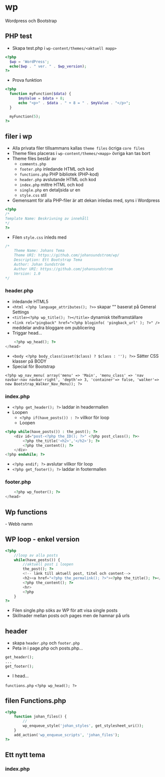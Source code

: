 # wp
Wordpress och Bootstrap

## PHP test
* Skapa test.php i ```wp-content/themes/<aktuell mapp>```
```php
<?php 
  $wp = 'WordPress';
  echo($wp . " ver. " . $wp_version);
?>
```
* Prova funktion
```php
<?php 
  function myFunction($data) {
      $myValue = $data + 8;
      echo "<p>" . $data . " + 8 = " . $myValue . "</p>";
  }

  myFunction(5);
?>
```

## filer i wp
* Alla privata filer tillsammans kallas ```theme files``` öcriga ```core files```
* Theme files placeras i ```wp-content/themes/<mapp>``` övriga kan tas bort
* Theme files består av
  * ```comments.php``` 
  * ```footer.php``` inledande HTML och kod
  * ```functions.php``` PHP bibliotek (PHP-kod)
  * ```header.php``` avslutande HTML och kod
  * ```index.php``` mittre HTML och kod
  * ```single.php``` en detaljsida ur en 
  * ```style.css``` stil
* Gemensamt för alla PHP-filer är att dekan inledas med, syns i Wordpress
```php
<?php
/*
Template Name: Beskrivning av innehåll
*/
?>
```
* Filen ```style.css``` inleds med 
```css
/*
    Theme Name: Johans Tema
    Theme URI: https://github.com/johansundstrom/wp/
    Description: Ett Bootstrap Tema
    Author: Johan Sundström
    Author URI: https://github.com/johansundstrom
    Version: 1.0
*/
```

### header.php
* inledande HTML5
* ```<html <?php language_attributes(); ?>>``` skapar "<html lang="sv-SE">" baserat på General Settings
* ```<title><?php wp_title(); ?></title>``` dynamisk titelframställare
* ```<link rel="pingback" href="<?php bloginfo( 'pingback_url' ); ?>" />``` meddelar andra bloggare om publicering 
* Triggar head... 
```php
    <?php wp_head(); ?>
</head>
```
* ```<body <?php body_class(isset($class) ? $class : ''); ?>>``` Sätter CSS klasser på BODY
* Special för Bootstrap
```
<?php wp_nav_menu( array('menu' => 'Main', 'menu_class' => 'nav navbar-nav navbar-right', 'depth'=> 3, 'container'=> false, 'walker'=> new Bootstrap_Walker_Nav_Menu)); ?>
```

### index.php
* ```<?php get_header(); ?>``` laddar in headermallen
* Loopen
  * ```<?php if(have_posts()) : ?>``` villkor för loop
  * Loopen
```php
<?php while(have_posts()) : the_post(); ?>
    <div id="post-<?php the_ID(); ?>" <?php post_class(); ?>>
        <?php the_title('<h2>','</h2>'); ?>
        <?php the_content(); ?>
    </div>
<?php endwhile; ?>
```
  * ```<?php endif; ?>``` avslutar villkor för loop
* ```<?php get_footer(); ?>``` laddar in footermallen

### footer.php
```php
    <?php wp_footer(); ?>
</head>
```

## Wp functions
<?php bloginfo('name'); ?> - Webb namn


## WP loop - enkel version

```php
<?php
    //loop av alla posts
    while(have_posts()) {
        //aktuell post i loopen
        the_post(); ?>
        <!-- länk till aktuell post, titel och content-->
        <h2><a href="<?php the_permalink(); ?>"><?php the_title(); ?></a></h2>
        <?php the_content(); ?>
        <hr>
        <?php
    }
?>
```
* Filen single.php söks av WP för att visa single posts
* Skillnader mellan posts och pages men de hamnar på urls

## header
* skapa ```header.php``` och ```footer.php```
* Peta in i page.php och posts.php...
```php
get_header();
...
get_footer();
``` 


* I head...

```functions.php```
```<?php wp_head(); ?>```


## filen Functions.php

```php
<?php 
    function johan_files() {
        //
        wp_enqueue_style('johan_styles', get_stylesheet_uri());
    }
    add_action('wp_enqueue_scripts', 'johan_files');
?>
```

## Ett nytt tema
### index.php
```php

```
